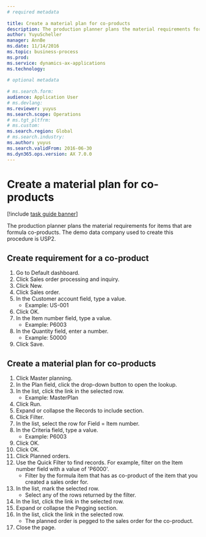 ```yaml
--- 
# required metadata 
 
title: Create a material plan for co-products
description: The production planner plans the material requirements for items that are formula co-products. 
author: YuyuScheller
manager: AnnBe 
ms.date: 11/14/2016
ms.topic: business-process 
ms.prod:  
ms.service: dynamics-ax-applications 
ms.technology:  
 
# optional metadata 
 
# ms.search.form:   
audience: Application User 
# ms.devlang:  
ms.reviewer: yuyus
ms.search.scope: Operations 
# ms.tgt_pltfrm:  
# ms.custom:  
ms.search.region: Global
# ms.search.industry: 
ms.author: yuyus
ms.search.validFrom: 2016-06-30 
ms.dyn365.ops.version: AX 7.0.0 
---
```

# Create a material plan for co-products

[!include [task guide banner](../../includes/task-guide-banner.md)]

The production planner plans the material requirements for items that are formula co-products. The demo data company used to create this procedure is USP2.


## Create requirement for a co-product
1. Go to Default dashboard.
2. Click Sales order processing and inquiry.
3. Click New.
4. Click Sales order.
5. In the Customer account field, type a value.
    * Example: US-001  
6. Click OK.
7. In the Item number field, type a value.
    * Example: P6003  
8. In the Quantity field, enter a number.
    * Example: 50000  
9. Click Save.

## Create a material plan for co-products
1. Click Master planning.
2. In the Plan field, click the drop-down button to open the lookup.
3. In the list, click the link in the selected row.
    * Example: MasterPlan  
4. Click Run.
5. Expand or collapse the Records to include section.
6. Click Filter.
7. In the list, select the row for Field = Item number.
8. In the Criteria field, type a value.
    * Example: P6003  
9. Click OK.
10. Click OK.
11. Click Planned orders.
12. Use the Quick Filter to find records. For example, filter on the Item number field with a value of 'P6000'.
    * Filter by the formula item that has as co-product of the item that you created a sales order for.  
13. In the list, mark the selected row.
    * Select any of the rows returned by the filter.  
14. In the list, click the link in the selected row.
15. Expand or collapse the Pegging section.
16. In the list, click the link in the selected row.
    * The planned order is pegged to the sales order for the co-product.  
17. Close the page.


